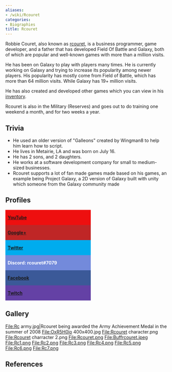 ```yaml
---
aliases:
- /wiki/Rcouret
categories:
- Biographies
title: Rcouret
---
```


Robbie Couret, also known as [rcouret](https://www.roblox.com/users/48107074/profile), is a business programmer, game developer, and a father that has developed Field Of Battle and Galaxy, both of which are popular and well-known games with more than a million visits.

He has been on Galaxy to play with players many times. He is currently working on Galaxy and trying to increase its popularity among newer players. His popularity has mostly come from Field of Battle, which has more than 64 million visits. While Galaxy has 19+ million visits.

He has also created and developed other games which you can view in his [inventory](https://www.roblox.com/users/48107074/inventory/#!/places).

Rcouret is also in the Military (Reserves) and goes out to do training one weekend a month, and for two weeks a year.

## Trivia

- He used an older version of "Galleons" created by Wingman8 to help him learn how to script.
- He lives in Metairie, LA and was born on July 16.
- He has 2 sons, and 2 daughters.
- He works at a software development company for small to medium-sized businesses.
- Rcouret supports a lot of fan made games made based on his games, an example being Project Galaxy, a 2D version of Galaxy built with unity which someone from the Galaxy community made

## Profiles

<div class="InviteButton" style="background-color: #EE0F0F; width: 50%; font-weight: bold; padding: 1px 7px;">

[YouTube](https://youtube.com/c/rcouret)

</div>
<div class="InviteButton" style="background-color: #BF2626; width: 50%; font-weight: bold; padding: 1px 7px;">

[Google+](https://plus.google.com/+RobbieCouret)

</div>
<div class="InviteButton" style="background-color: #00ACEE; width: 50%; font-weight: bold; padding: 1px 7px;">

[Twitter](https://twitter.com/rcouret)

</div>
<div class="InviteButton" style="color: #FFFFFF; background-color: #738ADB; width: 50%; font-weight: bold; padding: 1px 7px;">

Discord: rcouret#7079

</div>
<div class="InviteButton" style="background-color: #3b5998; width: 50%; font-weight: bold; padding: 1px 7px;">

[Facebook](https://facebook.com/rcouret)

</div>
<div class="InviteButton" style="background-color: #6441A5; width: 50%; font-weight: bold; padding: 1px 7px;">

[Twitch](https://twitch.tv/rcouret/profile)

</div>

## Gallery

<File:Rc> army.jpg|Rcouret being awarded the Army Achievement Medal in the summer of 2008 <File:OxR5H0io> 400x400.jpg <File:Rcouret> character.png <File:Rcouret> charracter 2.png <File:Rcouret.png> <File:Buffrcouret.jpeg> <File:Rc1.png> <File:Rc2.png> <File:Rc3.png> <File:Rc4.png> <File:Rc5.png> <File:Rc6.png> <File:Rc7.png>

## References

<references />